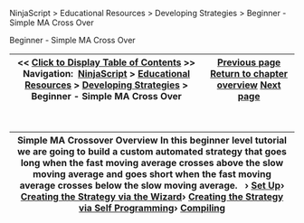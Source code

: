 ﻿


NinjaScript \> Educational Resources \> Developing Strategies \> Beginner \- Simple MA Cross Over






















Beginner \- Simple MA Cross Over







| \<\< [Click to Display Table of Contents](beginner_-_simple_ma_cross_ove.md) \>\> **Navigation:**     [NinjaScript](ninjascript.md) \> [Educational Resources](educational_resources.md) \> [Developing Strategies](developing_strategies.md) \> Beginner \- Simple MA Cross Over | [Previous page](compiling8.md) [Return to chapter overview](developing_strategies.md) [Next page](set_up10.md) |
| --- | --- |











 




| Simple MA Crossover Overview In this beginner level tutorial we are going to build a custom automated strategy that goes long when the fast moving average crosses above the slow moving average and goes short when the fast moving average crosses below the slow moving average.   › [Set Up](set_up10.md)› [Creating the Strategy via the Wizard](creating_the_strategy_via_the_.md)› [Creating the Strategy via Self Programming](creating_the_strategy_via_self.md)› [Compiling](compiling7.md) |
| --- |









